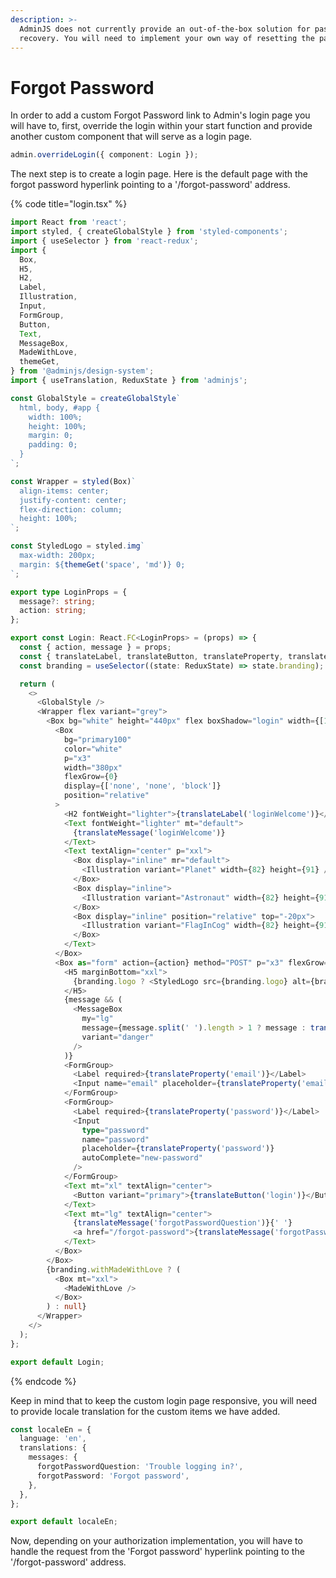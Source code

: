 ```yaml
---
description: >-
  AdminJS does not currently provide an out-of-the-box solution for password
  recovery. You will need to implement your own way of resetting the password.
---
```


# Forgot Password

In order to add a custom Forgot Password link to Admin's login page you will have to, first, override the login within your start function and provide another custom component that will serve as a login page.

```typescript
admin.overrideLogin({ component: Login });
```

The next step is to create a login page. Here is the default page with the forgot password hyperlink pointing to a  '/forgot-password' address.

{% code title="login.tsx" %}
```typescript
import React from 'react';
import styled, { createGlobalStyle } from 'styled-components';
import { useSelector } from 'react-redux';
import {
  Box,
  H5,
  H2,
  Label,
  Illustration,
  Input,
  FormGroup,
  Button,
  Text,
  MessageBox,
  MadeWithLove,
  themeGet,
} from '@adminjs/design-system';
import { useTranslation, ReduxState } from 'adminjs';

const GlobalStyle = createGlobalStyle`
  html, body, #app {
    width: 100%;
    height: 100%;
    margin: 0;
    padding: 0;
  }
`;

const Wrapper = styled(Box)`
  align-items: center;
  justify-content: center;
  flex-direction: column;
  height: 100%;
`;

const StyledLogo = styled.img`
  max-width: 200px;
  margin: ${themeGet('space', 'md')} 0;
`;

export type LoginProps = {
  message?: string;
  action: string;
};

export const Login: React.FC<LoginProps> = (props) => {
  const { action, message } = props;
  const { translateLabel, translateButton, translateProperty, translateMessage } = useTranslation();
  const branding = useSelector((state: ReduxState) => state.branding);

  return (
    <>
      <GlobalStyle />
      <Wrapper flex variant="grey">
        <Box bg="white" height="440px" flex boxShadow="login" width={[1, 2 / 3, 'auto']}>
          <Box
            bg="primary100"
            color="white"
            p="x3"
            width="380px"
            flexGrow={0}
            display={['none', 'none', 'block']}
            position="relative"
          >
            <H2 fontWeight="lighter">{translateLabel('loginWelcome')}</H2>
            <Text fontWeight="lighter" mt="default">
              {translateMessage('loginWelcome')}
            </Text>
            <Text textAlign="center" p="xxl">
              <Box display="inline" mr="default">
                <Illustration variant="Planet" width={82} height={91} />
              </Box>
              <Box display="inline">
                <Illustration variant="Astronaut" width={82} height={91} />
              </Box>
              <Box display="inline" position="relative" top="-20px">
                <Illustration variant="FlagInCog" width={82} height={91} />
              </Box>
            </Text>
          </Box>
          <Box as="form" action={action} method="POST" p="x3" flexGrow={1} width={['100%', '100%', '480px']}>
            <H5 marginBottom="xxl">
              {branding.logo ? <StyledLogo src={branding.logo} alt={branding.companyName} /> : branding.companyName}
            </H5>
            {message && (
              <MessageBox
                my="lg"
                message={message.split(' ').length > 1 ? message : translateMessage(message)}
                variant="danger"
              />
            )}
            <FormGroup>
              <Label required>{translateProperty('email')}</Label>
              <Input name="email" placeholder={translateProperty('email')} />
            </FormGroup>
            <FormGroup>
              <Label required>{translateProperty('password')}</Label>
              <Input
                type="password"
                name="password"
                placeholder={translateProperty('password')}
                autoComplete="new-password"
              />
            </FormGroup>
            <Text mt="xl" textAlign="center">
              <Button variant="primary">{translateButton('login')}</Button>
            </Text>
            <Text mt="lg" textAlign="center">
              {translateMessage('forgotPasswordQuestion')}{' '}
              <a href="/forgot-password">{translateMessage('forgotPassword')}</a>
            </Text>
          </Box>
        </Box>
        {branding.withMadeWithLove ? (
          <Box mt="xxl">
            <MadeWithLove />
          </Box>
        ) : null}
      </Wrapper>
    </>
  );
};

export default Login;

```
{% endcode %}

Keep in mind that to keep the custom login page responsive, you will need to provide locale translation for the custom items we have added.

```typescript
const localeEn = {
  language: 'en',
  translations: {
    messages: {
      forgotPasswordQuestion: 'Trouble logging in?',
      forgotPassword: 'Forgot password',
    },
  },
};

export default localeEn;

```

Now, depending on your authorization implementation, you will have to handle the request from the 'Forgot password' hyperlink pointing to the '/forgot-password' address.
